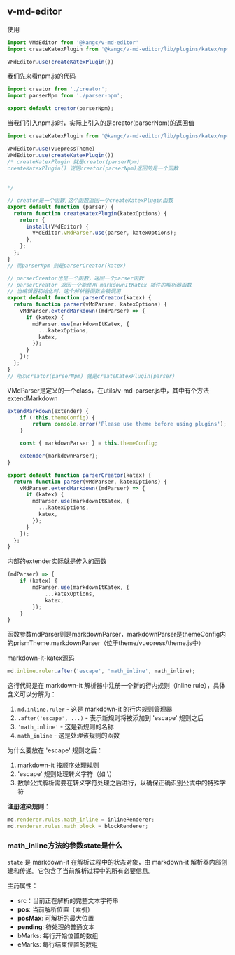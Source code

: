 ## v-md-editor

使用

```js
import VMdEditor from '@kangc/v-md-editor'
import createKatexPlugin from '@kangc/v-md-editor/lib/plugins/katex/npm'

VMdEditor.use(createKatexPlugin())
```



我们先来看npm.js的代码

```js
import creator from './creator';
import parserNpm from './parser-npm';

export default creator(parserNpm);
```

当我们引入npm.js时，实际上引入的是creator(parserNpm)的返回值

```js
import createKatexPlugin from '@kangc/v-md-editor/lib/plugins/katex/npm'

VMdEditor.use(vuepressTheme)
VMdEditor.use(createKatexPlugin())
/* createKatexPlugin 就是creator(parserNpm)
createKatexPlugin() 说明creator(parserNpm)返回的是一个函数
 
 
*/

// creator是一个函数,这个函数返回一个createKatexPlugin函数
export default function (parser) {
  return function createKatexPlugin(katexOptions) {
    return {
      install(VMdEditor) {
        VMdEditor.vMdParser.use(parser, katexOptions);
      },
    };
  };
}
// 而parserNpm 则是parserCreator(katex)

// parserCreator也是一个函数，返回一个parser函数
// parserCreator 返回一个能使用 markdownItKatex 插件的解析器函数
// 当编辑器初始化时，这个解析器函数会被调用
export default function parserCreator(katex) {
  return function parser(vMdParser, katexOptions) {
    vMdParser.extendMarkdown((mdParser) => {
      if (katex) {
        mdParser.use(markdownItKatex, {
          ...katexOptions,
          katex,
        });
      }
    });
  };
}
// 所以creator(parserNpm) 就是createKatexPlugin(parser)
```







VMdParser是定义的一个class，在utils/v-md-parser.js中，其中有个方法extendMarkdown

```js
extendMarkdown(extender) {
    if (!this.themeConfig) {
        return console.error('Please use theme before using plugins');
    }

    const { markdownParser } = this.themeConfig;

    extender(markdownParser);
}
```

```js
export default function parserCreator(katex) {
  return function parser(vMdParser, katexOptions) {
    vMdParser.extendMarkdown((mdParser) => {
      if (katex) {
        mdParser.use(markdownItKatex, {
          ...katexOptions,
          katex,
        });
      }
    });
  };
}
```

内部的extender实际就是传入的函数

```js
(mdParser) => {
    if (katex) {
        mdParser.use(markdownItKatex, {
            ...katexOptions,
            katex,
        });
    }
}
```

函数参数mdParser则是markdownParser，markdownParser是themeConfig内的prismTheme.markdownParser（位于theme/vuepress/theme.js中）







markdown-it-katex源码

```js
md.inline.ruler.after('escape', 'math_inline', math_inline);
```

这行代码是在 markdown-it 解析器中注册一个新的行内规则（inline rule），具体含义可以分解为：

1. `md.inline.ruler` - 这是 markdown-it 的行内规则管理器
2. `.after('escape', ...)` - 表示新规则将被添加到 'escape' 规则之后
3. `'math_inline'` - 这是新规则的名称
4. `math_inline` - 这是处理该规则的函数

为什么要放在 'escape' 规则之后：

1. markdown-it 按顺序处理规则
2. 'escape' 规则处理转义字符（如 \）
3. 数学公式解析需要在转义字符处理之后进行，以确保正确识别公式中的特殊字符

**注册渲染规则**：

```js
md.renderer.rules.math_inline = inlineRenderer;
md.renderer.rules.math_block = blockRenderer;
```





### math_inline方法的参数state是什么

`state` 是 markdown-it 在解析过程中的状态对象，由 markdown-it 解析器内部创建和传递。它包含了当前解析过程中的所有必要信息。

主药属性：

- src：当前正在解析的完整文本字符串
- **pos**: 当前解析位置（索引）
- **posMax**: 可解析的最大位置
- **pending**: 待处理的普通文本
- bMarks: 每行开始位置的数组
- eMarks: 每行结束位置的数组